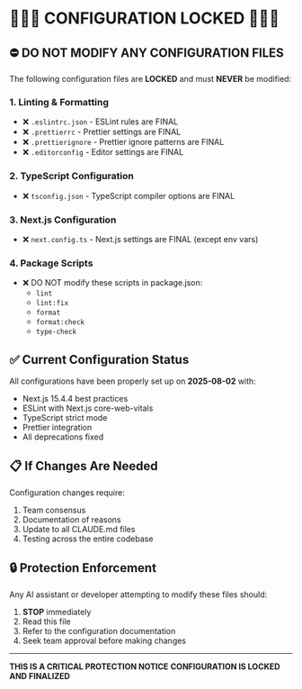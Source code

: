 # 🚨🚨🚨 CONFIGURATION LOCKED 🚨🚨🚨

## ⛔ DO NOT MODIFY ANY CONFIGURATION FILES

The following configuration files are **LOCKED** and must **NEVER** be modified:

### 1. Linting & Formatting
- ❌ `.eslintrc.json` - ESLint rules are FINAL
- ❌ `.prettierrc` - Prettier settings are FINAL
- ❌ `.prettierignore` - Prettier ignore patterns are FINAL
- ❌ `.editorconfig` - Editor settings are FINAL

### 2. TypeScript Configuration
- ❌ `tsconfig.json` - TypeScript compiler options are FINAL

### 3. Next.js Configuration
- ❌ `next.config.ts` - Next.js settings are FINAL (except env vars)

### 4. Package Scripts
- ❌ DO NOT modify these scripts in package.json:
  - `lint`
  - `lint:fix`
  - `format`
  - `format:check`
  - `type-check`

## ✅ Current Configuration Status

All configurations have been properly set up on **2025-08-02** with:
- Next.js 15.4.4 best practices
- ESLint with Next.js core-web-vitals
- TypeScript strict mode
- Prettier integration
- All deprecations fixed

## 📋 If Changes Are Needed

Configuration changes require:
1. Team consensus
2. Documentation of reasons
3. Update to all CLAUDE.md files
4. Testing across the entire codebase

## 🔒 Protection Enforcement

Any AI assistant or developer attempting to modify these files should:
1. **STOP** immediately
2. Read this file
3. Refer to the configuration documentation
4. Seek team approval before making changes

---

**THIS IS A CRITICAL PROTECTION NOTICE**
**CONFIGURATION IS LOCKED AND FINALIZED**